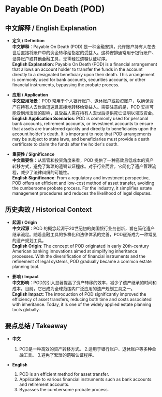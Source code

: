 # Payable On Death (POD)

## 中文解释 / English Explanation

* **定义 / Definition**  
  **中文解释**：Payable On Death (POD) 是一种金融安排，允许账户持有人在去世后直接将账户中的资金转移给指定的受益人。这种安排通常用于银行账户、证券账户或其他金融工具，无需经过遗嘱认证程序。  
  **English Explanation**: Payable On Death (POD) is a financial arrangement that allows an account holder to transfer the funds in the account directly to a designated beneficiary upon their death. This arrangement is commonly used for bank accounts, securities accounts, or other financial instruments, bypassing the probate process.

* **应用 / Application**  
  **中文应用场景**：POD 常用于个人银行账户、退休账户或投资账户，以确保资产在持有人去世后迅速且直接地转移给受益人。需要注意的是，POD 安排可能受到州法律的影响，且受益人需在持有人去世后提供死亡证明以领取资金。  
  **English Application Scenarios**: POD is commonly used for personal bank accounts, retirement accounts, or investment accounts to ensure that assets are transferred quickly and directly to beneficiaries upon the account holder's death. It is important to note that POD arrangements may be subject to state laws, and beneficiaries must provide a death certificate to claim the funds after the holder's death.

* **重要性 / Significance**  
  **中文重要性**：从监管和投资角度来看，POD 提供了一种高效且低成本的资产转移方式，避免了繁琐的遗嘱认证程序。对于行业而言，它简化了遗产管理流程，减少了法律纠纷的可能性。  
  **English Significance**: From a regulatory and investment perspective, POD offers an efficient and low-cost method of asset transfer, avoiding the cumbersome probate process. For the industry, it simplifies estate management procedures and reduces the likelihood of legal disputes.

## 历史典故 / Historical Context

* **起源 / Origin**  
  **中文起源**：POD 的概念起源于20世纪初的美国银行业务创新，旨在简化遗产继承流程。随着金融工具的多样化和法律体系的完善，POD逐渐成为一种常见的遗产规划工具。  
  **English Origin**: The concept of POD originated in early 20th-century American banking innovations aimed at simplifying inheritance processes. With the diversification of financial instruments and the refinement of legal systems, POD gradually became a common estate planning tool.

* **影响 / Impact**  
  **中文影响**：POD的引入显著提高了资产转移的效率，减少了遗产继承的时间和成本。目前，它已成为全球范围内广泛应用的遗产规划工具之一。  
  **English Impact**: The introduction of POD significantly improved the efficiency of asset transfers, reducing both time and costs associated with inheritance. Today, it is one of the widely applied estate planning tools globally.

## 要点总结 / Takeaway

* **中文**  
  1. POD是一种高效的资产转移方式。
  2.适用于银行账户、退休账户等多种金融工具。
  3.避免了繁琐的遗嘱认证程序。

* **English**  
  1. POD is an efficient method for asset transfer.
  2. Applicable to various financial instruments such as bank accounts and retirement accounts.
  3. Bypasses the cumbersome probate process.